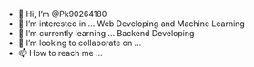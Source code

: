 - 👋 Hi, I’m @Pk90264180
- 👀 I’m interested in ... Web Developing and Machine Learning 
- 🌱 I’m currently learning ... Backend Developing
- 💞️ I’m looking to collaborate on ...
- 📫 How to reach me ...

<!---
Pk90264180/Pk90264180 is a ✨ special ✨ repository because its `README.md` (this file) appears on your GitHub profile.
You can click the Preview link to take a look at your changes.
--->
